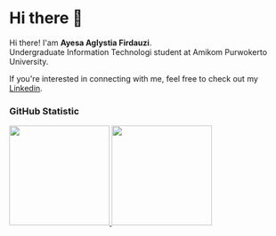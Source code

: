 # Hi there 👋

Hi there! I'am **Ayesa Aglystia Firdauzi**.<br>
Undergraduate Information Technologi student at Amikom Purwokerto University.<br>

If you're interested in connecting with me, feel free to check out my [Linkedin](www.linkedin.com/in/ayesa-aglystia-firdauzi-34249830b).

### GitHub Statistic
<p align="left">
<a href="https://github.com/penuliscode">
  <img height="180em" src="https://github-readme-stats-eight-theta.vercel.app/api?username=ayesaaglyst&show_icons=true&theme=algolia&include_all_commits=true&count_private=true"/>
  <img height="180em" src="https://github-readme-stats-eight-theta.vercel.app/api/top-langs/?username=ayesaaglyst&layout=compact&theme=algolia"/>
</a>
</p>
